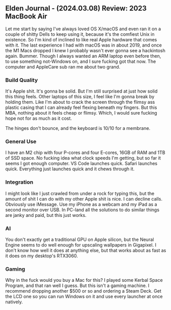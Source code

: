 ## Elden Journal - (2024.03.08) Review: 2023 MacBook Air

Let me start by saying I've always loved OS X/macOS and even ran it on a
couple of shitty Dells to keep using it, because it's the comfiest Unix in
existence. So I'm kind of inclined to like real Apple hardware that comes with
it. The last experience I had with macOS was in about 2019, and once the M1
Macs dropped I knew I probably wasn't ever gonna see a hackintosh again.
Bummer. Though I always wanted an ARM laptop even before then, to use something
not-Windows on, and I sure fucking got that now. The computer and AppleCare sub
ran me about two grand.

### Build Quality
It's Apple shit. It's gonna be solid. But I'm still surprised at just how solid
this thing feels. Other laptops of this size, I feel like I'm gonna break by
holding them. Like I'm about to crack the screen through the flimsy ass plastic
casing that I can already feel flexing beneath my fingers. But this MBA,
nothing about it feels cheap or flimsy. Which, I would sure fucking hope not
for as much as it cost.

The hinges don't bounce, and the keyboard is 10/10 for a membrane.

### General Use
I have an M2 chip with four P-cores and four E-cores, 16GB of RAM and 1TB of
SSD space. No fucking idea what clock speeds I'm getting, but so far it seems I
got enough computer. VS Code launches quick. Safari launches quick. Everything
just launches quick and it chews through it.

### Integration
I might look like I just crawled from under a rock for typing this, but the
amount of shit I can do with my other Apple shit is nice. I can decline calls.
Obviously use iMessage. Use my iPhone as a webcam and my iPad as a second
monitor over USB. In PC-land all the solutions to do similar things are janky
and paid, but this just works.

### AI
You don't exactly get a traditional GPU on Apple silicon, but the Neural Engine
seems to do well enough for upscaling wallpapers in Gigapixel. I don't know how
well it does at anything else, but that works about as fast as it does on my
desktop's RTX3060.

### Gaming
Why in the fuck would you buy a Mac for this? I played some Kerbal Space
Program, and that ran well I guess. But this isn't a gaming machine. I
recommend dropping another $500 or so and ordering a Steam Deck. Get the LCD
one so you can run Windows on it and use every launcher at once natively.
